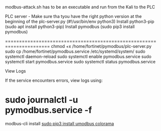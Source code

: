 modbus-attack.sh has to be an executable and run from the Kali to the PLC

PLC server - Make sure tha tyou have the right python version at the beginning of the plc-server.py (#!/usr/bin/env python3)
Install python3-pip (sudo apt install python3-pip)
Install pymodbus (sudo pip3 install pymodbus)

======================================================================
chmod +x /home/fortinet/pymodbus/plc-server.py
sudo cp /home/fortinet/pymodbus.service /etc/systemd/system/
sudo systemctl daemon-reload
sudo systemctl enable pymodbus.service
sudo systemctl start pymodbus.service
sudo systemctl status pymodbus.service

View Logs

If the service encounters errors, view logs using:

sudo journalctl -u pymodbus.service -f
======================================================================

modbus-cli install
[sudo pip3 install umodbus colorama](https://github.com/tallakt/modbus-cli)



